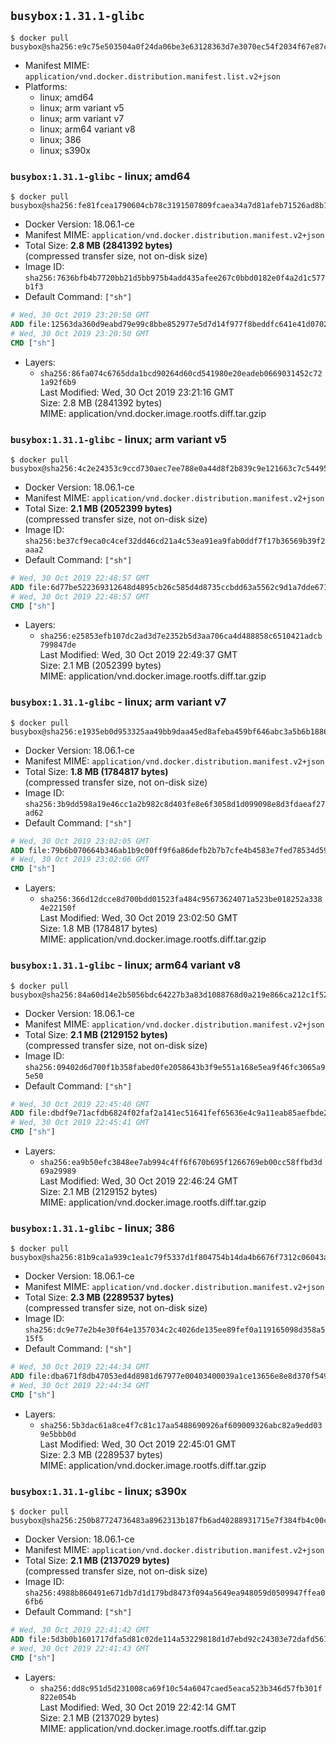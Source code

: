## `busybox:1.31.1-glibc`

```console
$ docker pull busybox@sha256:e9c75e503504a0f24da06be3e63128363d7e3070ec54f2034f67e87c58e19226
```

-	Manifest MIME: `application/vnd.docker.distribution.manifest.list.v2+json`
-	Platforms:
	-	linux; amd64
	-	linux; arm variant v5
	-	linux; arm variant v7
	-	linux; arm64 variant v8
	-	linux; 386
	-	linux; s390x

### `busybox:1.31.1-glibc` - linux; amd64

```console
$ docker pull busybox@sha256:fe81fcea1790604cb78c3191507809fcaea34a7d81afeb71526ad8b138f81268
```

-	Docker Version: 18.06.1-ce
-	Manifest MIME: `application/vnd.docker.distribution.manifest.v2+json`
-	Total Size: **2.8 MB (2841392 bytes)**  
	(compressed transfer size, not on-disk size)
-	Image ID: `sha256:7636bfb4b7720bb21d5bb975b4add435afee267c0bbd0182e0f4a2d1c577b1f3`
-	Default Command: `["sh"]`

```dockerfile
# Wed, 30 Oct 2019 23:20:50 GMT
ADD file:12563da360d9eabd79e99c8bbe852977e5d7d14f977f8beddfc641e41d07025a in / 
# Wed, 30 Oct 2019 23:20:50 GMT
CMD ["sh"]
```

-	Layers:
	-	`sha256:86fa074c6765dda1bcd90264d60cd541980e20eadeb0669031452c721a92f6b9`  
		Last Modified: Wed, 30 Oct 2019 23:21:16 GMT  
		Size: 2.8 MB (2841392 bytes)  
		MIME: application/vnd.docker.image.rootfs.diff.tar.gzip

### `busybox:1.31.1-glibc` - linux; arm variant v5

```console
$ docker pull busybox@sha256:4c2e24353c9ccd730aec7ee788e0a44d8f2b839c9e121663c7c54495008ca64f
```

-	Docker Version: 18.06.1-ce
-	Manifest MIME: `application/vnd.docker.distribution.manifest.v2+json`
-	Total Size: **2.1 MB (2052399 bytes)**  
	(compressed transfer size, not on-disk size)
-	Image ID: `sha256:be37cf9eca0c4cef32dd46cd21a4c53ea91ea9fab0ddf7f17b36569b39f2aaa2`
-	Default Command: `["sh"]`

```dockerfile
# Wed, 30 Oct 2019 22:48:57 GMT
ADD file:6d77be522369312648d4895cb26c585d4d8735ccbdd63a5562c9d1a7dde6710c in / 
# Wed, 30 Oct 2019 22:48:57 GMT
CMD ["sh"]
```

-	Layers:
	-	`sha256:e25853efb107dc2ad3d7e2352b5d3aa706ca4d488858c6510421adcb799847de`  
		Last Modified: Wed, 30 Oct 2019 22:49:37 GMT  
		Size: 2.1 MB (2052399 bytes)  
		MIME: application/vnd.docker.image.rootfs.diff.tar.gzip

### `busybox:1.31.1-glibc` - linux; arm variant v7

```console
$ docker pull busybox@sha256:e1935eb0d953325aa49bb9daa45ed8afeba459bf646abc3a5b6b18860bea4d6b
```

-	Docker Version: 18.06.1-ce
-	Manifest MIME: `application/vnd.docker.distribution.manifest.v2+json`
-	Total Size: **1.8 MB (1784817 bytes)**  
	(compressed transfer size, not on-disk size)
-	Image ID: `sha256:3b9dd598a19e46cc1a2b982c8d403fe8e6f3058d1d099098e8d3fdaeaf27ad62`
-	Default Command: `["sh"]`

```dockerfile
# Wed, 30 Oct 2019 23:02:05 GMT
ADD file:79b6b070664b346ab1b9c00ff9f6a86defb2b7b7cfe4b4583e7fed78534d5925 in / 
# Wed, 30 Oct 2019 23:02:06 GMT
CMD ["sh"]
```

-	Layers:
	-	`sha256:366d12dcce8d700bdd01523fa484c95673624071a523be018252a3384e22150f`  
		Last Modified: Wed, 30 Oct 2019 23:02:50 GMT  
		Size: 1.8 MB (1784817 bytes)  
		MIME: application/vnd.docker.image.rootfs.diff.tar.gzip

### `busybox:1.31.1-glibc` - linux; arm64 variant v8

```console
$ docker pull busybox@sha256:84a60d14e2b5056bdc64227b3a83d1088768d0a219e866ca212c1f527a04bb22
```

-	Docker Version: 18.06.1-ce
-	Manifest MIME: `application/vnd.docker.distribution.manifest.v2+json`
-	Total Size: **2.1 MB (2129152 bytes)**  
	(compressed transfer size, not on-disk size)
-	Image ID: `sha256:09402d6d700f1b358fabed0fe2058643b3f9e551a168e5ea9f46fc3065a95e50`
-	Default Command: `["sh"]`

```dockerfile
# Wed, 30 Oct 2019 22:45:40 GMT
ADD file:dbdf9e71acfdb6824f02faf2a141ec51641fef65636e4c9a11eab85aefbde23f in / 
# Wed, 30 Oct 2019 22:45:41 GMT
CMD ["sh"]
```

-	Layers:
	-	`sha256:ea9b50efc3848ee7ab994c4ff6f670b695f1266769eb00cc58ffbd3d69a29989`  
		Last Modified: Wed, 30 Oct 2019 22:46:24 GMT  
		Size: 2.1 MB (2129152 bytes)  
		MIME: application/vnd.docker.image.rootfs.diff.tar.gzip

### `busybox:1.31.1-glibc` - linux; 386

```console
$ docker pull busybox@sha256:81b9ca1a939c1ea1c79f5337d1f804754b14da4b6676f7312c06043a68ef0026
```

-	Docker Version: 18.06.1-ce
-	Manifest MIME: `application/vnd.docker.distribution.manifest.v2+json`
-	Total Size: **2.3 MB (2289537 bytes)**  
	(compressed transfer size, not on-disk size)
-	Image ID: `sha256:dc9e77e2b4e30f64e1357034c2c4026de135ee89fef0a119165098d358a515f5`
-	Default Command: `["sh"]`

```dockerfile
# Wed, 30 Oct 2019 22:44:34 GMT
ADD file:dba671f8db47053ed4d8981d67977e00403400039a1ce13656e8e8d370f5496d in / 
# Wed, 30 Oct 2019 22:44:34 GMT
CMD ["sh"]
```

-	Layers:
	-	`sha256:5b3dac61a8ce4f7c81c17aa5488690926af609009326abc82a9edd039e5bbb0d`  
		Last Modified: Wed, 30 Oct 2019 22:45:01 GMT  
		Size: 2.3 MB (2289537 bytes)  
		MIME: application/vnd.docker.image.rootfs.diff.tar.gzip

### `busybox:1.31.1-glibc` - linux; s390x

```console
$ docker pull busybox@sha256:250b87724736483a8962313b187fb6ad40288931715e7f384fb4c00c4819046f
```

-	Docker Version: 18.06.1-ce
-	Manifest MIME: `application/vnd.docker.distribution.manifest.v2+json`
-	Total Size: **2.1 MB (2137029 bytes)**  
	(compressed transfer size, not on-disk size)
-	Image ID: `sha256:4988b860491e671db7d1d179bd8473f094a5649ea948059d0509947ffea06fb6`
-	Default Command: `["sh"]`

```dockerfile
# Wed, 30 Oct 2019 22:41:42 GMT
ADD file:5d3b0b1601717dfa5d81c02de114a53229818d1d7ebd92c24303e72dafd56139 in / 
# Wed, 30 Oct 2019 22:41:43 GMT
CMD ["sh"]
```

-	Layers:
	-	`sha256:dd8c951d5d231008ca69f10c54a6047caed5eaca523b346d57fb301f822e054b`  
		Last Modified: Wed, 30 Oct 2019 22:42:14 GMT  
		Size: 2.1 MB (2137029 bytes)  
		MIME: application/vnd.docker.image.rootfs.diff.tar.gzip
